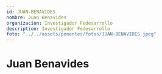 ```yaml
---
id: JUAN-BENAVIDES
nombre: Juan Benavides
organizacion: Investigador Fedesarrollo
description: Investigador Fedesarrollo
foto: "../../assets/ponentes/fotos/JUAN-BENAVIDES.jpeg"
---
```


# Juan Benavides
    